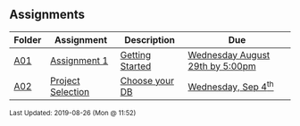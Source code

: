 ## Assignments
| Folder | Assignment | Description | Due|
 | ------------|------------|------------|------------|
 | [A01](https://github.com/rugbyprof/5303-Adv-Database/tree/master/Assignments/A01) | [ Assignment 1 ](https://github.com/rugbyprof/5303-Adv-Database/tree/master/Assignments/A01) | [ Getting Started](https://github.com/rugbyprof/5303-Adv-Database/tree/master/Assignments/A01) | [Wednesday August 29th by 5:00pm](https://github.com/rugbyprof/5303-Adv-Database/tree/master/Assignments/A01) |
 | [A02](https://github.com/rugbyprof/5303-Adv-Database/tree/master/Assignments/A02) | [ Project Selection ](https://github.com/rugbyprof/5303-Adv-Database/tree/master/Assignments/A02) | [ Choose your DB](https://github.com/rugbyprof/5303-Adv-Database/tree/master/Assignments/A02) | [Wednesday, Sep 4<sup>th</sup>](https://github.com/rugbyprof/5303-Adv-Database/tree/master/Assignments/A02) |

<sup>Last Updated: 2019-08-26 (Mon @ 11:52)</sup>